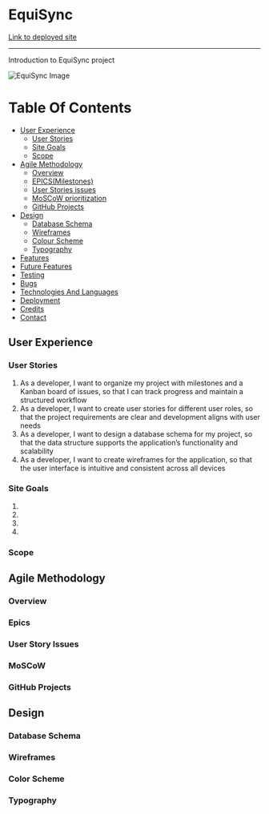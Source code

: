 # EquiSync
[Link to deployed site](https://)
<hr>
Introduction to EquiSync project

![EquiSync Image](./assets/...)

# Table Of Contents

-   [User Experience](#user-experience)
    -   [User Stories](#user-stories)
    -   [Site Goals](#site-goals)
    -   [Scope](#scope)
-   [Agile Methodology](#Agile-Methodology)
    -   [Overview](#overview)
    -   [EPICS(Milestones)](#epicsmilestones)
    -   [User Stories issues](#user-stories-issues)
    -   [MoSCoW prioritization](#moscow-prioritization)
    -   [GitHub Projects](#github-projects)
-   [Design](#design)
    -   [Database Schema](#Database-Schema)
    -   [Wireframes](#Wireframes)
    -   [Colour Scheme](#colour-scheme)
    -   [Typography](#Typography)
-   [Features](#features)
-   [Future Features](#future-features)
-   [Testing](#testing)
-   [Bugs](#Bugs)
-   [Technologies And Languages](#technologies-and-languages)
-   [Deployment](#deployment)
-   [Credits](#credits)
-   [Contact](#contact)


## User Experience

### User Stories

1. As a developer, I want to organize my project with milestones and a Kanban board of issues, so that I can track progress and maintain a structured workflow
2. As a developer, I want to create user stories for different user roles, so that the project requirements are clear and development aligns with user needs
3. As a developer, I want to design a database schema for my project, so that the data structure supports the application’s functionality and scalability
4. As a developer, I want to create wireframes for the application, so that the user interface is intuitive and consistent across all devices

### Site Goals

1. 
2. 
3. 
4. 

### Scope


## Agile Methodology

### Overview
### Epics
### User Story Issues
### MoSCoW
### GitHub Projects


## Design

### Database Schema
### Wireframes
### Color Scheme
### Typography